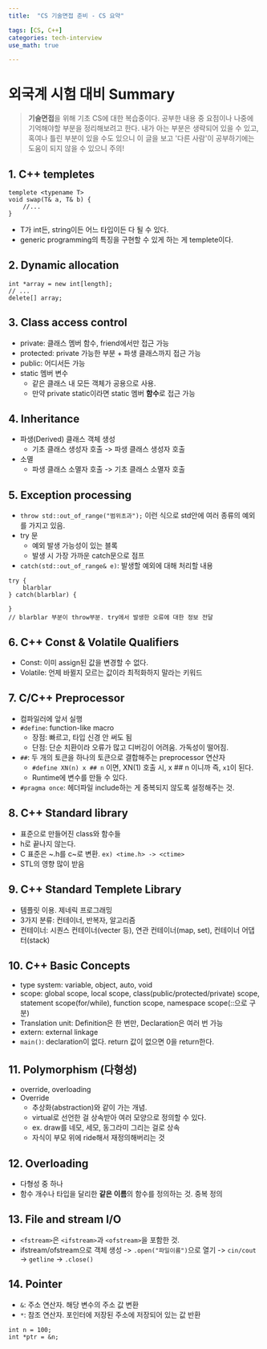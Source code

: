 ```yaml
---
title:	"CS 기술면접 준비 - CS 요약"

tags: [CS, C++]
categories: tech-interview
use_math: true

---
```

# 외국계 시험 대비 Summary

> **기술면접**을 위해 기초 CS에 대한 복습중이다.
공부한 내용 중 요점이나 나중에 기억해야할 부분을 정리해보려고 한다.
내가 아는 부분은 생략되어 있을 수 있고, 혹여나 틀린 부분이 있을 수도 있으니 이 글을 보고 '다른 사람'이 공부하기에는 도움이 되지 않을 수 있으니 주의!


## 1. C++ templetes
```
templete <typename T>
void swap(T& a, T& b) {
    //...
}
```
- T가 int든, string이든 어느 타입이든 다 될 수 있다.
- generic programming의 특징을 구현할 수 있게 하는 게 templete이다.

## 2. Dynamic allocation
```
int *array = new int[length];
// ...
delete[] array;
```

## 3. Class access control
- private: 클래스 멤버 함수, friend에서만 접근 가능
- protected: private 가능한 부분 + 파생 클래스까지 접근 가능
- public: 어디서든 가능
- static 멤버 변수
    - 같은 클래스 내 모든 객체가 공용으로 사용.
    - 만약 private static이라면 static 멤버 **함수**로 접근 가능
    
## 4. Inheritance
- 파생(Derived) 클래스 객체 생성
    - 기초 클래스 생성자 호출 -> 파생 클래스 생성자 호출
- 소멸
    - 파생 클래스 소멸자 호출 -> 기초 클래스 소멸자 호출
    
## 5. Exception processing
- ``throw std::out_of_range("범위초과");`` 이런 식으로 std안에 여러 종류의 예외를 가지고 있음.
- try 문
    - 예외 발생 가능성이 있는 블록
    - 발생 시 가장 가까운 catch문으로 점프
- ``catch(std::out_of_range& e)``: 발생할 예외에 대해 처리할 내용

```
try {
    blarblar
} catch(blarblar) {

}
// blarblar 부분이 throw부분. try에서 발생한 오류에 대한 정보 전달
```

## 6. C++ Const & Volatile Qualifiers
- Const: 이미 assign된 값을 변경할 수 없다.
- Volatile: 언제 바뀔지 모르는 값이라 최적화하지 말라는 키워드

## 7. C/C++ Preprocessor
- 컴파일러에 앞서 실행
- ``#define``: function-like macro
    - 장점: 빠르고, 타입 신경 안 써도 됨
    - 단점: 단순 치환이라 오류가 많고 디버깅이 어려움. 가독성이 떨어짐.
- ``##``: 두 개의 토큰을 하나의 토큰으로 결합해주는 preprocessor 연산자
    - ``#define XN(n) x ## n`` 이면, XN(1) 호출 시, x ## n 이니까 즉, ``x1``이 된다. 
    - Runtime에 변수를 만들 수 있다.
- ``#pragma once``: 헤더파일 include하는 게 중복되지 않도록 설정해주는 것.

## 8. C++ Standard library
- 표준으로 만들어진 class와 함수들
- h로 끝나지 않는다.
- C 표준은 ~.h를 c~로 변환. ``ex) <time.h> -> <ctime>``
- STL의 영향 많이 받음

## 9. C++ Standard Templete Library
- 템플릿 이용. 제네릭 프로그래밍
- 3가지 분류: 컨테이너, 반복자, 알고리즘
- 컨테이너: 시퀀스 컨테이너(vecter 등), 연관 컨테이너(map, set), 컨테이너 어댑터(stack)

## 10. C++ Basic Concepts
- type system: variable, object, auto, void
- scope: global scope, local scope, class(public/protected/private) scope, statement scope(for/while), function scope, namespace scope(::으로 구분)
- Translation unit: Definition은 한 번만, Declaration은 여러 번 가능
- extern: external linkage
- ``main()``: declaration이 없다. return 값이 없으면 0을 return한다.

## 11. Polymorphism (다형성)
- override, overloading
- Override
    - 추상화(abstraction)와 같이 가는 개념. 
    - virtual로 선언한 걸 상속받아 여러 모양으로 정의할 수 있다. 
    - ex. draw를 네모, 세모, 동그라미 그리는 걸로 상속
    - 자식이 부모 위에 ride해서 재정의해버리는 것
    
## 12. Overloading
- 다형성 중 하나
- 함수 개수나 타입을 달리한 **같은 이름**의 함수를 정의하는 것. 중복 정의

## 13. File and stream I/O
- ``<fstream>``은 ``<ifstream>``과 ``<ofstream>``을 포함한 것.
- ifstream/ofstream으로 객체 생성 -> ``.open("파일이름")``으로 열기 -> ``cin/cout`` -> ``getline`` -> ``.close()``

## 14. Pointer
- ``&``: 주소 연산자. 해당 변수의 주소 값 변환
- ``*``: 참조 연산자. 포인터에 저장된 주소에 저장되어 있는 값 반환
```
int n = 100;
int *ptr = &n;
```